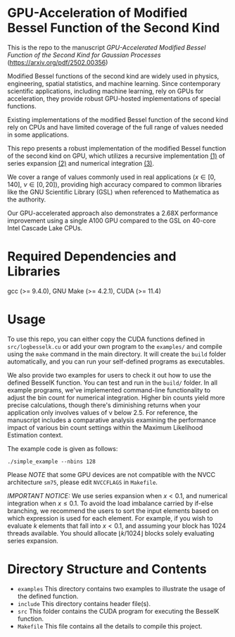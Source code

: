 # GPU-Acceleration of Modified Bessel Function of the Second Kind

This is the repo to the manuscript *GPU-Accelerated Modified Bessel Function of the Second Kind for Gaussian Processes* (https://arxiv.org/pdf/2502.00356)

Modified Bessel functions of the second kind are widely used in physics, engineering, spatial statistics, and machine learning. Since contemporary scientific applications, including machine learning, rely on GPUs for acceleration, they provide robust GPU-hosted implementations of special functions.

Existing implementations of the modified Bessel function of the second kind rely on CPUs and have limited coverage of the full range of values needed in some applications.

This repo presents a robust implementation of the modified Bessel function of the second kind on GPU, which utilizes a recursive implementation [(1)](https://dl.acm.org/doi/pdf/10.1145/355921.355928) of series expansion [(2)](https://www.sciencedirect.com/science/article/pii/0021999175900820) and numerical integration [(3)](https://www.sciencedirect.com/science/article/pii/S2352711021001655).

We cover a range of values commonly used in real applications ($x \in [0, 140]$, $\nu \in [0, 20]$), providing high accuracy compared to common libraries like the GNU Scientific Library (GSL) when referenced to Mathematica as the authority.

Our GPU-accelerated approach also demonstrates a 2.68X performance improvement using a single A100 GPU compared to the GSL on 40-core Intel Cascade Lake CPUs.


# Required Dependencies and Libraries

gcc (>= 9.4.0), GNU Make (>= 4.2.1), CUDA (>= 11.4)

# Usage

To use this repo, you can either copy the CUDA functions defined in `src/logbesselk.cu` or add your own program to the `examples/` and compile using the `make` command in the main directory. It will create the `build` folder automatically, and you can run your self-defined programs as executables.


We also provide two examples for users to check it out how to use the defined BesselK function. You can test and run in the `build/` folder. In all example programs, we've implemented command-line functionality to adjust the bin count for numerical integration. Higher bin counts yield more precise calculations, though there's diminishing returns when your application only involves values of ν below 2.5. For reference, the manuscript includes a comparative analysis examining the performance impact of various bin count settings within the Maximum Likelihood Estimation context.

The example code is given as follows:

```
./simple_example --nbins 128
```

Please *NOTE* that some GPU devices are not compatible with the NVCC architecture `sm75`, please edit `NVCCFLAGS` in `Makefile`.

*IMPORTANT NOTICE:* We use series expansion when $x < 0.1$, and numerical integration when $x \leq 0.1$. To avoid the load imbalance carried by if-else branching, we recommend the users to sort the input elements based on which expression is used for each element. For example, if you wish to evaluate $k$ elements that fall into $x < 0.1$, and assuming your block has 1024 threads available. You should allocate $\lfloor k/1024 \rfloor$ blocks solely evaluating series expansion.


# Directory Structure and Contents

- `examples` This directory contains two examples to illustrate the usage of the defined function.
- `include` This directory contains header file(s).
- `src` This folder contains the CUDA program for executing the BesselK function.
- `Makefile` This file contains all the details to compile this project.
